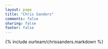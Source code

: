 ```yaml
---
layout: page
title: "Chris Sanders"
comments: false
sharing: false
footer: false
---
```

{% include ourteam/chrissanders.markdown %}
